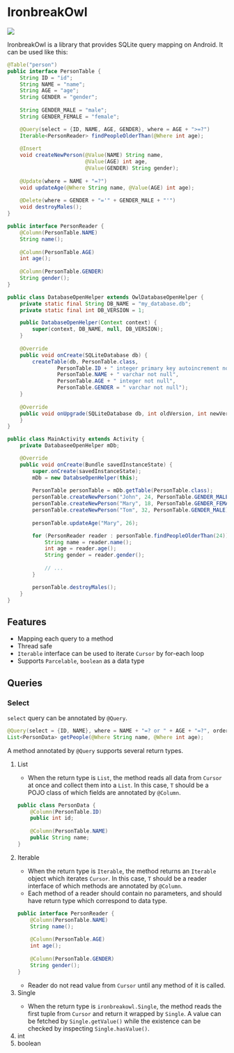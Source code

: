 # IronbreakOwl

![](http://media-hearth.cursecdn.com/avatars/147/679/500.png)

IronbreakOwl is a library that provides SQLite query mapping on Android. It can be used like this:

```java
@Table("person")
public interface PersonTable {
    String ID = "id";
    String NAME = "name";
    String AGE = "age";
    String GENDER = "gender";
    
    String GENDER_MALE = "male";
    String GENDER_FEMALE = "female";

    @Query(select = {ID, NAME, AGE, GENDER}, where = AGE + ">=?")
    Iterable<PersonReader> findPeopleOlderThan(@Where int age);
    
    @Insert
    void createNewPerson(@Value(NAME) String name, 
                         @Value(AGE) int age,
                         @Value(GENDER) String gender);
    
    @Update(where = NAME + "=?")
    void updateAge(@Where String name, @Value(AGE) int age);
    
    @Delete(where = GENDER + "='" + GENDER_MALE + "'")
    void destroyMales();
}

public interface PersonReader {
    @Column(PersonTable.NAME)
    String name();
    
    @Column(PersonTable.AGE)
    int age();
    
    @Column(PersonTable.GENDER)
    String gender();
}

public class DatabaseOpenHelper extends OwlDatabaseOpenHelper {
    private static final String DB_NAME = "my_database.db";
    private static final int DB_VERSION = 1;

    public DatabaseOpenHelper(Context context) {
        super(context, DB_NAME, null, DB_VERSION);
    }
    
    @Override
    public void onCreate(SQLiteDatabase db) {
        createTable(db, PersonTable.class,
                PersonTable.ID + " integer primary key autoincrement not null",
                PersonTable.NAME + " varchar not null",
                PersonTable.AGE + " integer not null",
                PersonTable.GENDER = " varchar not null");
    }
    
    @Override
    public void onUpgrade(SQLiteDatabase db, int oldVersion, int newVersion) {
    }
}

public class MainActivity extends Activity {
    private DatabaseeOpenHelper mDb;

    @Override
    public void onCreate(Bundle savedInstanceState) {
        super.onCreate(savedInstanceState);
        mDb = new DatabseOpenHelper(this);
        
        PersonTable personTable = mDb.getTable(PersonTable.class);
        personTable.createNewPerson("John", 24, PersonTable.GENDER_MALE);
        personTable.createNewPerson("Mary", 18, PersonTable.GENDER_FEMALE);
        personTable.createNewPerson("Tom", 32, PersonTable.GENDER_MALE);
        
        personTable.updateAge("Mary", 26);

        for (PersonReader reader : personTable.findPeopleOlderThan(24)) {
            String name = reader.name();
            int age = reader.age();
            String gender = reader.gender();
            
            // ...
        }

        personTable.destroyMales();
    }
}
```

## Features

* Mapping each query to a method
* Thread safe
* <code>Iterable</code> interface can be used to iterate <code>Cursor</code> by for-each loop
* Supports <code>Parcelable</code>, <code>boolean</code> as a data type

## Queries

### Select

<code>select</code> query can be annotated by <code>@Query</code>.

```java
@Query(select = {ID, NAME}, where = NAME + "=? or " + AGE + "=?", orderBy = ADDRESS + " desc")
List<PersonData> getPeople(@Where String name, @Where int age);
```

A method annotated by <code>@Query</code> supports several return types.

1. List<T>
   - When the return type is <code>List</code>, the method reads all data from <code>Cursor</code> at once and collect them into a <code>List</code>. In this case, <code>T</code> should be a POJO class of which fields are annotated by <code>@Column</code>.
   ```java
   public class PersonData {
       @Column(PersonTable.ID)
       public int id;
    
       @Column(PersonTable.NAME)
       public String name;
   }
   ```
2. Iterable<T>
   - When the return type is <code>Iterable</code>, the method returns an <code>Iterable</code> object which iterates <code>Cursor</code>. In this case, <code>T</code> should be a reader interface of which methods are annotated by <code>@Column</code>.
   - Each method of a reader should contain no parameters, and should have return type which correspond to data type.
   ```java
   public interface PersonReader {
       @Column(PersonTable.NAME)
       String name();
    
       @Column(PersonTable.AGE)
       int age();
    
       @Column(PersonTable.GENDER)
       String gender();
   }
   ```
   - Reader do not read value from <code>Cursor</code> until any method of it is called.
3. Single<T>
   - When the return type is <code>ironbreakowl.Single</code>, the method reads the first tuple from <Code>Cursor</code> and return it wrapped by <code>Single</code>. A value can be fetched by <code>Single.getValue()</code> while the existence can be checked by inspecting <code>Single.hasValue()</code>.
4. int
5. boolean
